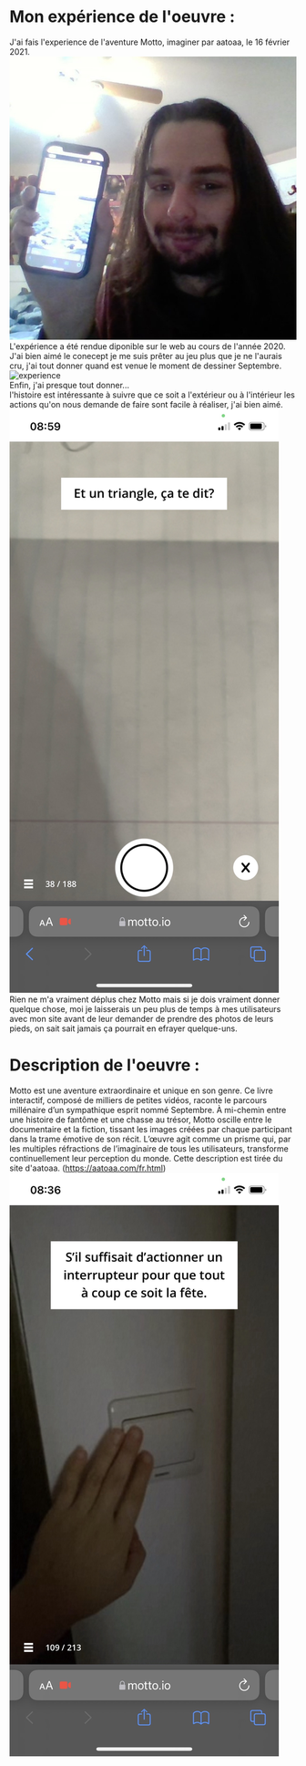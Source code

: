 
# Mon expérience de l'oeuvre :
J'ai fais l'experience de l'aventure Motto, imaginer par aatoaa, le 16 février 2021.  
![selfie](Photos/selfie.jpg)  
L'expérience a été rendue diponible sur le web au cours de l'année 2020.  
J'ai bien aimé le conecept je me suis prêter au jeu plus que je ne l'aurais cru, j'ai tout donner quand est venue le moment de dessiner Septembre.  
![experience](Photos/expérience.jpeg)  
Enfin, j'ai presque tout donner...  
l'histoire est intéressante à suivre que ce soit a l'extérieur ou à l'intérieur les actions qu'on nous demande de faire sont facile à réaliser, j'ai bien aimé.  
![photographie](Photos/photographie.jpeg)  
Rien ne m'a vraiment déplus chez Motto mais si je dois vraiment donner quelque chose, moi je laisserais un peu plus de temps à mes utilisateurs avec mon site avant de leur demander de prendre des photos de leurs pieds, on sait sait jamais ça pourrait en efrayer quelque-uns.



# Description de l'oeuvre :
Motto est une aventure extraordinaire et unique en son genre. Ce livre interactif, composé de milliers de petites vidéos, raconte le parcours millénaire d’un sympathique esprit nommé Septembre. À mi-chemin entre une histoire de fantôme et une chasse au trésor, Motto oscille entre le documentaire et la fiction, tissant les images créées par chaque participant dans la trame émotive de son récit. L’œuvre agit comme un prisme qui, par les multiples réfractions de l’imaginaire de tous les utilisateurs, transforme continuellement leur perception du monde. Cette description est tirée du site d'aatoaa. (https://aatoaa.com/fr.html)  
![aspect](Photos/aspect.jpeg)  

